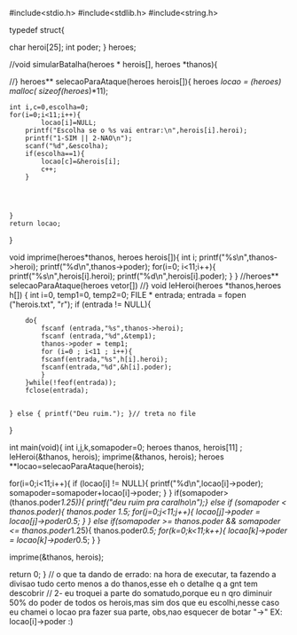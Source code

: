 #include<stdio.h>
#include<stdlib.h>
#include<string.h>

typedef struct{

 char heroi[25];
 int poder;
} heroes;

//void simularBatalha(heroes * herois[], heroes *thanos){

//}
heroes** selecaoParaAtaque(heroes herois[]){
    heroes **locao = (heroes*) malloc( sizeof(heroes*)*11);

    int i,c=0,escolha=0;
    for(i=0;i<11;i++){
            locao[i]=NULL;
        printf("Escolha se o %s vai entrar:\n",herois[i].heroi);
        printf("1-SIM || 2-NAO\n");
        scanf("%d",&escolha);
        if(escolha==1){
            locao[c]=&herois[i];
            c++;
        }




    }
    return locao;
}

void imprime(heroes*thanos, heroes  herois[]){
    int i;
    printf("%s\n",thanos->heroi);
    printf("%d\n",thanos->poder);
    for(i=0; i<11;i++){
        printf("%s\n",herois[i].heroi);
        printf("%d\n",herois[i].poder);
}
}
//heroes** selecaoParaAtaque(heroes vetor[])
//}
void leHeroi(heroes *thanos,heroes h[])  {
    int i=0, temp1=0, temp2=0;
    FILE * entrada;
    entrada = fopen ("herois.txt", "r");
    if (entrada != NULL){

        do{
            fscanf (entrada,"%s",thanos->heroi);
            fscanf (entrada,"%d",&temp1);
            thanos->poder = temp1;
            for (i=0 ; i<11 ; i++){
            fscanf(entrada,"%s",h[i].heroi);
            fscanf(entrada,"%d",&h[i].poder);
            }
        }while(!feof(entrada));
        fclose(entrada);


    } else { printf("Deu ruim."); }// treta no file







}


int main(void){
int i,j,k,somapoder=0;
heroes thanos, herois[11] ;
leHeroi(&thanos, herois);
imprime(&thanos, herois);
heroes **locao=selecaoParaAtaque(herois);

for(i=0;i<11;i++){
    if (locao[i] != NULL){
        printf("%d\n",locao[i]->poder);
       somapoder=somapoder+locao[i]->poder;
    }
}
        if(somapoder>(thanos.poder*1.25)){
            printf("deu ruim pra caralho\n");}
        else if (somapoder < thanos.poder){
                thanos.poder *1.5;
                for(j=0;j<11;j++){
                    locao[j]->poder = locao[j]->poder*0.5;
                }
        }
        else if(somapoder >= thanos.poder && somapoder <= thanos.poder*1.25){
            thanos.poder*0.5;
            for(k=0;k<11;k++){
                    locao[k]->poder = locao[k]->poder*0.5;
            }
        }



imprime(&thanos, herois);





return 0;
}
// o que ta dando de errado: na hora de executar, ta fazendo a divisao tudo certo menos a do thanos,esse eh o detalhe q a gnt tem descobrir
// 2- eu troquei a parte do somatudo,porque eu n qro diminuir 50% do poder de todos os herois,mas sim dos que eu escolhi,nesse caso eu chamei o locao pra fazer sua parte, obs,nao esquecer de botar "->" EX: locao[i]->poder :)
